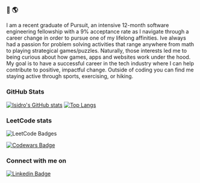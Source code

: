 ### 👋 🌎

I am a recent graduate of Pursuit, an intensive 12-month software engineering fellowship with a 9% acceptance rate as I navigate through a career change in order to pursue one of my lifelong affinities. Ive always had a passion for problem solving activities that range anywhere from math to playing strategical games/puzzles. Naturally, those interests led me to being curious about how games, apps and websites work under the hood. My goal is to have a successful career in the tech industry where I can help contribute to positive, impactful change. Outside of coding you can find me staying active through sports, exercising, or hiking.



### GitHub Stats

[![Isidro's GitHub stats](https://github-readme-stats.vercel.app/api?username=imolina212&theme=merko)](https://github.com/imolina212/)
[![Top Langs](https://github-readme-stats.vercel.app/api/top-langs/?username=imolina212&theme=merko&layout=compact)](https://github.com/imolina212)

### LeetCode stats
![LeetCode Badges](https://leetcode-badge-showcase.vercel.app/api?username=isidromolina&theme=leafy)

[![Codewars Badge](https://www.codewars.com/users/isidroM/badges/large)](https://www.codewars.com/users/isidroM)

### Connect with me on
[![Linkedin Badge](https://img.shields.io/badge/-LinkedIn-blue?style=flat&logo=Linkedin&logoColor=white)](https://www.linkedin.com/in/isidro-molina-b20497215/)

<!--
**imolina212/imolina212** is a ✨ _special_ ✨ repository because its `README.md` (this file) appears on your GitHub profile.

Here are some ideas to get you started:

- 🔭 I’m currently working on ...
- 🌱 I’m currently learning ...
- 👯 I’m looking to collaborate on ...
- 🤔 I’m looking for help with ...
- 💬 Ask me about ...
- 📫 How to reach me: ...
- 😄 Pronouns: ...
- ⚡ Fun fact: ...
-->
